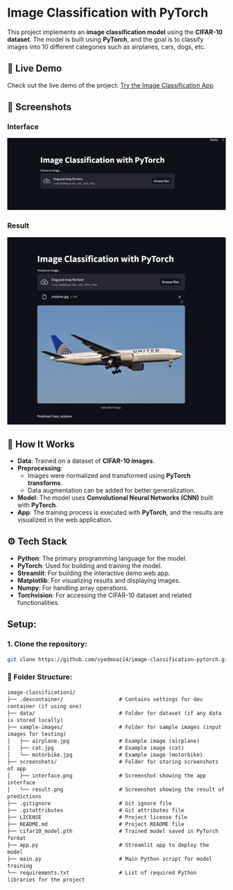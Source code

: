 # Image Classification with PyTorch

This project implements an **image classification model** using the **CIFAR-10 dataset**. The model is built using **PyTorch**, and the goal is to classify images into 10 different categories such as airplanes, cars, dogs, etc.

## 🚀 Live Demo
Check out the live demo of the project: [Try the Image Classification App](https://syedmoaz14-image-classification-app-gz8hgi.streamlit.app/)


## 📸 Screenshots

### Interface
![Interface](./screenshots/interface.png)

### Result
![Result](./screenshots/airplane_prediction_example.png)

## 🔬 How It Works

- **Data**: Trained on a dataset of **CIFAR-10 images**.
- **Preprocessing**:
  - Images were normalized and transformed using **PyTorch transforms**.
  - Data augmentation can be added for better generalization.
- **Model**: The model uses **Convolutional Neural Networks (CNN)** built with **PyTorch**.
- **App**: The training process is executed with **PyTorch**, and the results are visualized in the web application.

## ⚙️ Tech Stack

- **Python**: The primary programming language for the model.
- **PyTorch**: Used for building and training the model.
- **Streamlit**: For building the interactive demo web app.
- **Matplotlib**: For visualizing results and displaying images.
- **Numpy**: For handling array operations.
- **Torchvision**: For accessing the CIFAR-10 dataset and related functionalities.

## Setup:

### 1. Clone the repository:

```bash
git clone https://github.com/syedmoaz14/image-classification-pytorch.git
```
### 📑 Folder Structure:
```
image-classification1/
├── .devcontainer/                  # Contains settings for dev container (if using one)
├── data/                           # Folder for dataset (if any data is stored locally)
├── sample-images/                  # Folder for sample images (input images for testing)
│   ├── airplane.jpg                # Example image (airplane)
│   ├── cat.jpg                     # Example image (cat)
│   └── motorbike.jpg               # Example image (motorbike)
├── screenshots/                    # Folder for storing screenshots of app
│   ├── interface.png               # Screenshot showing the app interface
│   └── result.png                  # Screenshot showing the result of predictions
├── .gitignore                      # Git ignore file
├── .gitattributes                  # Git attributes file
├── LICENSE                         # Project license file
├── README.md                       # Project README file
├── cifar10_model.pth               # Trained model saved in PyTorch format
├── app.py                          # Streamlit app to deploy the model
├── main.py                         # Main Python script for model training
└── requirements.txt                # List of required Python libraries for the project

```
